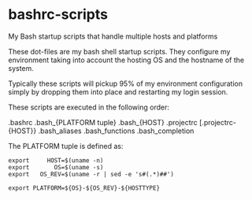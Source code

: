 # bashrc-scripts

My Bash startup scripts that handle multiple hosts and platforms

These dot-files are my bash shell startup scripts. They configure my environment
taking into account the hosting OS and the hostname of the system.

Typically these scripts will pickup 95% of my environment configuration simply by
dropping them into place and restarting my login session.

These scripts are executed in the following order:

.bashrc
	.bash_{PLATFORM tuple}
	.bash_{HOST}
	.projectrc
		[.projectrc-{HOST}}
	.bash_aliases
	.bash_functions
	.bash_completion	


The PLATFORM tuple is defined as:

	export     HOST=$(uname -n)
	export       OS=$(uname -s)
	export   OS_REV=$(uname -r | sed -e 's#(.*)##')

	export PLATFORM=${OS}-${OS_REV}-${HOSTTYPE}


